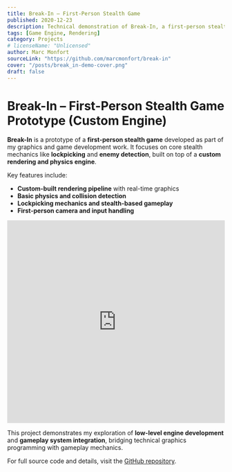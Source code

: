 ```yaml
---
title: Break-In – First-Person Stealth Game
published: 2020-12-23
description: Technical demonstration of Break-In, a first-person stealth game prototype featuring lockpicking, custom physics, and rendering engine built from scratch.
tags: [Game Engine, Rendering]
category: Projects
# licenseName: "Unlicensed"
author: Marc Monfort
sourceLink: "https://github.com/marcmonfort/break-in"
cover: "/posts/break_in-demo-cover.png"
draft: false
---
```


# Break-In – First-Person Stealth Game Prototype (Custom Engine)

**Break-In** is a prototype of a **first-person stealth game** developed as part of my graphics and game development work. It focuses on core stealth mechanics like **lockpicking** and **enemy detection**, built on top of a **custom rendering and physics engine**.

Key features include:

- **Custom-built rendering pipeline** with real-time graphics
- **Basic physics and collision detection**
- **Lockpicking mechanics and stealth-based gameplay**
- **First-person camera and input handling**

<iframe width="100%" height="468" src="https://www.youtube.com/embed/KQKL_F5qQNE" title="Break-In Gameplay Demo" frameborder="0" allow="accelerometer; autoplay; clipboard-write; encrypted-media; gyroscope; picture-in-picture; web-share" allowfullscreen></iframe>

This project demonstrates my exploration of **low-level engine development** and **gameplay system integration**, bridging technical graphics programming with gameplay mechanics.

For full source code and details, visit the [GitHub repository](https://github.com/marcmonfort/break-in).
